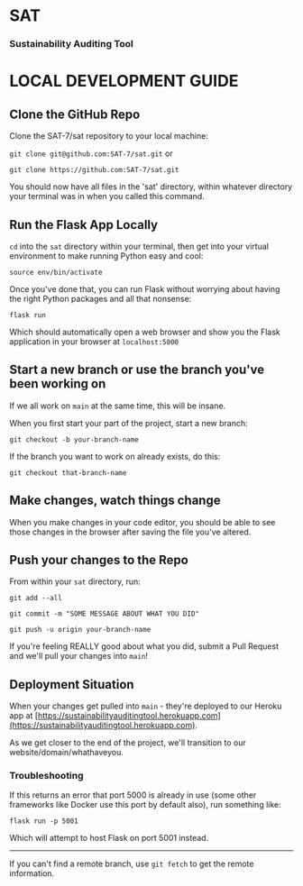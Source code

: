 # SAT
### Sustainability Auditing Tool

# LOCAL DEVELOPMENT GUIDE

## Clone the GitHub Repo

Clone the SAT-7/sat repository to your local machine:

`git clone git@github.com:SAT-7/sat.git` or

`git clone https://github.com:SAT-7/sat.git`

You should now have all files in the 'sat' directory, within whatever directory your terminal was in when you called this command.

## Run the Flask App Locally

`cd` into the `sat` directory within your terminal, then get into your virtual environment to make running Python easy and cool:

`source env/bin/activate`

Once you've done that, you can run Flask without worrying about having the right Python packages and all that nonsense:

`flask run`

Which should automatically open a web browser and show you the Flask application in your browser at `localhost:5000`

## Start a new branch or use the branch you've been working on

If we all work on `main` at the same time, this will be insane.

When you first start your part of the project, start a new branch:

`git checkout -b your-branch-name`

If the branch you want to work on already exists, do this:

`git checkout that-branch-name`

## Make changes, watch things change

When you make changes in your code editor, you should be able to see those changes in the browser after saving the file you've altered.

## Push your changes to the Repo

From within your `sat` directory, run:

`git add --all`

`git commit -m "SOME MESSAGE ABOUT WHAT YOU DID"`

`git push -u origin your-branch-name`

If you're feeling REALLY good about what you did, submit a Pull Request and we'll pull your changes into `main`!

## Deployment Situation

When your changes get pulled into `main` - they're deployed to our Heroku app at [https://sustainabilityauditingtool.herokuapp.com](https://sustainabilityauditingtool.herokuapp.com).

As we get closer to the end of the project, we'll transition to our website/domain/whathaveyou.

### Troubleshooting

If this returns an error that port 5000 is already in use (some other frameworks like Docker use this port by default also), run something like:

`flask run -p 5001`

Which will attempt to host Flask on port 5001 instead.

---

If you can't find a remote branch, use `git fetch` to get the remote information.

